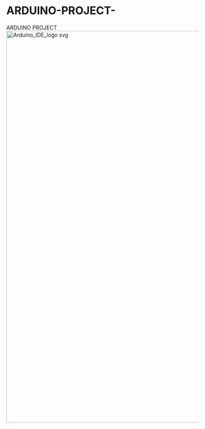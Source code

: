 # ARDUINO-PROJECT-
ARDUINO PROJECT 
<img width="1024" height="1024" alt="Arduino_IDE_logo svg" src="https://github.com/user-attachments/assets/9341c953-88de-4436-9aed-7e0d8ed3b737" />
